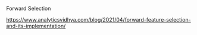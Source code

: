 Forward Selection

https://www.analyticsvidhya.com/blog/2021/04/forward-feature-selection-and-its-implementation/